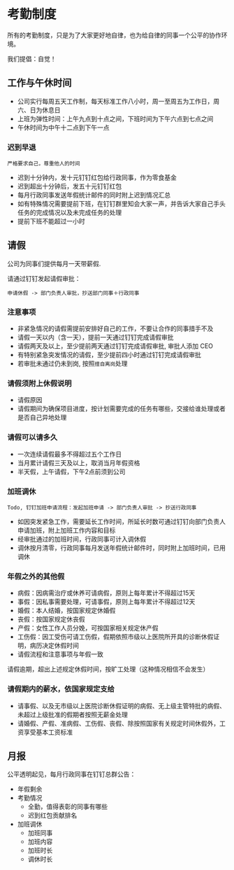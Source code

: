 # 考勤制度

所有的考勤制度，只是为了大家更好地自律，也为给自律的同事一个公平的协作环境。

我们提倡：自觉！

## 工作与午休时间

* 公司实行每周五天工作制，每天标准工作八小时，周一至周五为工作日，周六、日为休息日
* 上班为弹性时间：上午九点到十点之间，下班时间为下午六点到七点之间
* 午休时间为中午十二点到下午一点

### 迟到早退

```text
严格要求自己，尊重他人的时间
```

* 迟到十分钟内，发十元钉钉红包给行政同事，作为零食基金
* 迟到超出十分钟后，发五十元钉钉红包
* 每月行政同事发送年假统计邮件的同时附上迟到情况汇总
* 如有特殊情况需要提前下班，在钉钉群里知会大家一声，并告诉大家自己手头任务的完成情况以及未完成任务的处理
* 提前下班不能超过一小时

## 请假

公司为同事们提供每月一天带薪假.

请通过钉钉发起请假审批：

```text
申请休假 -> 部门负责人审批，抄送部门同事＋行政同事
```

### 注意事项

* 非紧急情况的请假需提前安排好自己的工作，不要让合作的同事措手不及
* 请假一天以内（含一天），提前一天通过钉钉完成请假审批
* 请假两天及以上，至少提前两天通过钉钉完成请假审批, 审批人添加 CEO
* 有特别紧急突发情况的请假，至少提前四小时通过钉钉完成请假审批
* 若审批未通过仍未到岗, 按照`擅自离岗`处理

### 请假须附上休假说明

* 请假原因
* 请假期间为确保项目进度，按计划需要完成的任务有哪些，交接给谁处理或者是否自己异地处理

### 请假可以请多久

* 一次连续请假最多不得超过五个工作日
* 当月累计请假三天及以上，取消当月年假资格
* 半天假，上午请假，下午2点前须到公司

### 加班调休

```text
Todo, 钉钉加班申请流程：发起加班申请 -> 部门负责人审批 -> 抄送行政同事
```

* 如因突发紧急工作，需要延长工作时间，所延长时数可通过钉钉向部门负责人申请加班，附上加班工作内容和目标
* 经审批通过的加班时间，行政同事可计入调休假
* 调休按月清零，行政同事每月发送年假统计邮件时，同时附上加班时间，已用调休

### 年假之外的其他假

* 病假：因病需治疗或休养可请病假，原则上每年累计不得超过15天
* 事假：因私事需要处理，可请事假，原则上每年累计不得超过12天
* 婚假：本人结婚，按国家规定休婚假
* 丧假：按国家规定休丧假
* 产假：女性工作人员分娩，可按国家相关规定休产假
* 工伤假：因工受伤可请工伤假，假期依照市级以上医院所开具的诊断休假证明，病历决定休假时间
* 请假流程和注意事项与年假一致

请假逾期，超出上述规定休假时间，按旷工处理（这种情况相信不会发生）

### 请假期内的薪水，依国家规定支给

* 请事假、以及无市级以上医院诊断休假证明的病假、无上级主管特批的病假、未超过上级批准的假期者按照无薪金处理
* 请婚假、产假、准病假、工伤假、丧假、除按照国家有关规定时间休假外，工资享受基本工资标准

## 月报

公平透明起见，每月行政同事在钉钉总群公告：

* 年假剩余
* 考勤情况
  * 全勤，值得表彰的同事有哪些
  * 迟到红包贡献排名
* 加班调休
  * 加班同事
  * 加班内容
  * 加班时长
  * 调休时长




